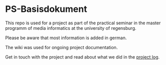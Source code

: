 # PS-Basisdokument

This repo is used for a project as part of the practical seminar in the master programm of media informatics at the university of regensburg.

Please be aware that most information is added in german.

The wiki was used for ongoing project documentation.

Get in touch with the project and read about what we did in the [project log](https://github.com/kindOfCurly/PS-Basisdokument/wiki/Projekt-Log).
